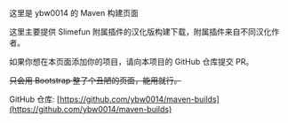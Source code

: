 这里是 ybw0014 的 Maven 构建页面

这里主要提供 Slimefun 附属插件的汉化版构建下载，附属插件来自不同汉化作者。

如果你想在本页面添加你的项目，请向本项目的 GitHub 仓库提交 PR。

~~只会用 Bootstrap 整了个丑陋的页面，能用就行。~~

GitHub 仓库: [https://github.com/ybw0014/maven-builds](https://github.com/ybw0014/maven-builds)
